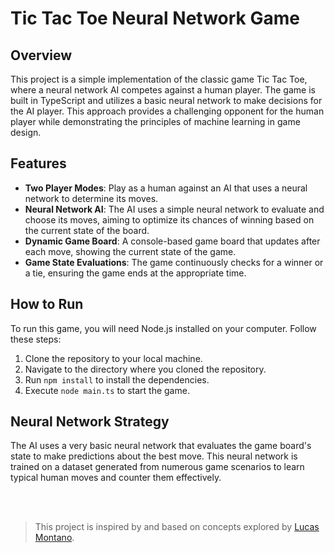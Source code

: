 
# Tic Tac Toe Neural Network Game

## Overview

This project is a simple implementation of the classic game Tic Tac Toe, where a neural network AI competes against a human player. The game is built in TypeScript and utilizes a basic neural network to make decisions for the AI player. This approach provides a challenging opponent for the human player while demonstrating the principles of machine learning in game design.

## Features

- **Two Player Modes**: Play as a human against an AI that uses a neural network to determine its moves.
- **Neural Network AI**: The AI uses a simple neural network to evaluate and choose its moves, aiming to optimize its chances of winning based on the current state of the board.
- **Dynamic Game Board**: A console-based game board that updates after each move, showing the current state of the game.
- **Game State Evaluations**: The game continuously checks for a winner or a tie, ensuring the game ends at the appropriate time.

## How to Run

To run this game, you will need Node.js installed on your computer. Follow these steps:

1. Clone the repository to your local machine.
2. Navigate to the directory where you cloned the repository.
3. Run `npm install` to install the dependencies.
4. Execute `node main.ts` to start the game.

## Neural Network Strategy

The AI uses a very basic neural network that evaluates the game board's state to make predictions about the best move. This neural network is trained on a dataset generated from numerous game scenarios to learn typical human moves and counter them effectively.

<br>
<br>

> This project is inspired by and based on concepts explored by [Lucas Montano](https://github.com/lucasmontano).